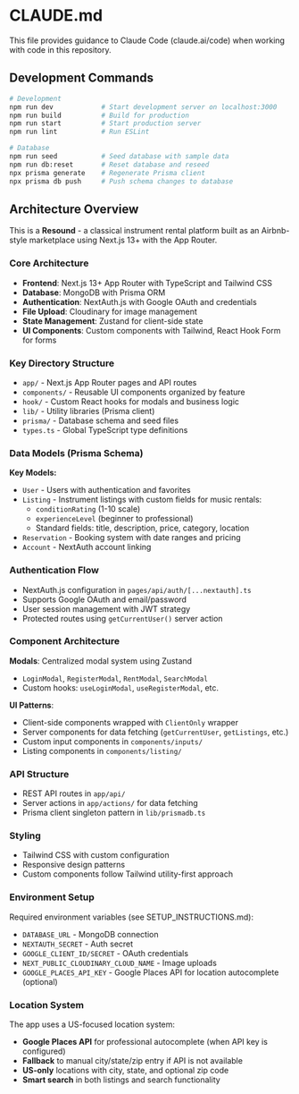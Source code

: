 # CLAUDE.md

This file provides guidance to Claude Code (claude.ai/code) when working with code in this repository.

## Development Commands

```bash
# Development
npm run dev            # Start development server on localhost:3000
npm run build          # Build for production
npm run start          # Start production server
npm run lint           # Run ESLint

# Database
npm run seed           # Seed database with sample data
npm run db:reset       # Reset database and reseed
npx prisma generate    # Regenerate Prisma client
npx prisma db push     # Push schema changes to database
```

## Architecture Overview

This is a **Resound** - a classical instrument rental platform built as an Airbnb-style marketplace using Next.js 13+ with the App Router.

### Core Architecture

- **Frontend**: Next.js 13+ App Router with TypeScript and Tailwind CSS
- **Database**: MongoDB with Prisma ORM
- **Authentication**: NextAuth.js with Google OAuth and credentials
- **File Upload**: Cloudinary for image management
- **State Management**: Zustand for client-side state
- **UI Components**: Custom components with Tailwind, React Hook Form for forms

### Key Directory Structure

- `app/` - Next.js App Router pages and API routes
- `components/` - Reusable UI components organized by feature
- `hook/` - Custom React hooks for modals and business logic
- `lib/` - Utility libraries (Prisma client)
- `prisma/` - Database schema and seed files
- `types.ts` - Global TypeScript type definitions

### Data Models (Prisma Schema)

**Key Models:**
- `User` - Users with authentication and favorites
- `Listing` - Instrument listings with custom fields for music rentals:
  - `conditionRating` (1-10 scale)
  - `experienceLevel` (beginner to professional)
  - Standard fields: title, description, price, category, location
- `Reservation` - Booking system with date ranges and pricing
- `Account` - NextAuth account linking

### Authentication Flow

- NextAuth.js configuration in `pages/api/auth/[...nextauth].ts`
- Supports Google OAuth and email/password
- User session management with JWT strategy
- Protected routes using `getCurrentUser()` server action

### Component Architecture

**Modals**: Centralized modal system using Zustand
- `LoginModal`, `RegisterModal`, `RentModal`, `SearchModal`
- Custom hooks: `useLoginModal`, `useRegisterModal`, etc.

**UI Patterns**:
- Client-side components wrapped with `ClientOnly` wrapper
- Server components for data fetching (`getCurrentUser`, `getListings`, etc.)
- Custom input components in `components/inputs/`
- Listing components in `components/listing/`

### API Structure

- REST API routes in `app/api/`
- Server actions in `app/actions/` for data fetching
- Prisma client singleton pattern in `lib/prismadb.ts`

### Styling

- Tailwind CSS with custom configuration
- Responsive design patterns
- Custom components follow Tailwind utility-first approach

### Environment Setup

Required environment variables (see SETUP_INSTRUCTIONS.md):
- `DATABASE_URL` - MongoDB connection
- `NEXTAUTH_SECRET` - Auth secret
- `GOOGLE_CLIENT_ID/SECRET` - OAuth credentials
- `NEXT_PUBLIC_CLOUDINARY_CLOUD_NAME` - Image uploads
- `GOOGLE_PLACES_API_KEY` - Google Places API for location autocomplete (optional)

### Location System

The app uses a US-focused location system:
- **Google Places API** for professional autocomplete (when API key is configured)
- **Fallback** to manual city/state/zip entry if API is not available
- **US-only** locations with city, state, and optional zip code
- **Smart search** in both listings and search functionality